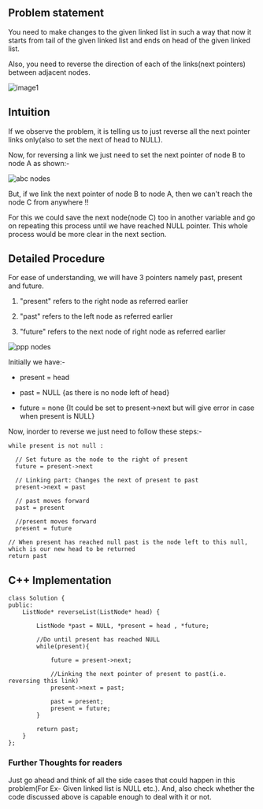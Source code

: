 ## Problem statement

You need to make changes to the given linked list in such a way that now it starts from tail of the given linked list and ends on head of the given linked list. 

Also, you need to reverse the direction of each of the links(next pointers) between adjacent nodes. 

![image1](https://user-images.githubusercontent.com/22693609/36640033-25bf94a8-1a3e-11e8-9af0-68b5d34405f1.png)

## Intuition

If we observe the problem, it is telling us to just reverse all the next pointer links only(also to set the next of head to NULL). 

Now, for reversing a link we just need to set the next pointer of node B to node A as shown:-

![abc nodes](https://user-images.githubusercontent.com/22693609/36639997-9f9f780c-1a3d-11e8-86e5-7ed83f586351.PNG)

But, if we link the next pointer of node B to node A, then we can't reach the node C from anywhere !!

For this we could save the next node(node C) too in another variable and go on repeating this process until we have reached NULL pointer. This whole process would be more clear in the next section.

## Detailed Procedure
 
For ease of understanding, we will have 3 pointers namely past, present and future.

1. "present" refers to the right node as referred earlier

2. "past" refers to the left node as referred earlier

3. "future" refers to the next node of right node as referred earlier

![ppp nodes](https://user-images.githubusercontent.com/22693609/36639995-9d05e446-1a3d-11e8-875b-df3188d879b1.PNG)


Initially we have:-

- present = head

- past = NULL  {as there is no node left of head}

- future = none  {It could be set to present->next but will give error in case when present is NULL}

Now, inorder to reverse we just need to follow these steps:-

```
while present is not null :
  
  // Set future as the node to the right of present
  future = present->next
  
  // Linking part: Changes the next of present to past
  present->next = past
  
  // past moves forward
  past = present
  
  //present moves forward
  present = future

// When present has reached null past is the node left to this null, which is our new head to be returned
return past
```

## C++ Implementation

```
class Solution {
public:
    ListNode* reverseList(ListNode* head) {
    
        ListNode *past = NULL, *present = head , *future;
        
        //Do until present has reached NULL
        while(present){
        
            future = present->next;
            
            //Linking the next pointer of present to past(i.e. reversing this link)
            present->next = past;
           
            past = present;
            present = future;
        }
        
        return past;
    }
};
```

### Further Thoughts for readers

Just go ahead and think of all the side cases that could happen in this problem(For Ex- Given linked list is NULL etc.). And, also check whether the code discussed above is capable enough to deal with it or not.

